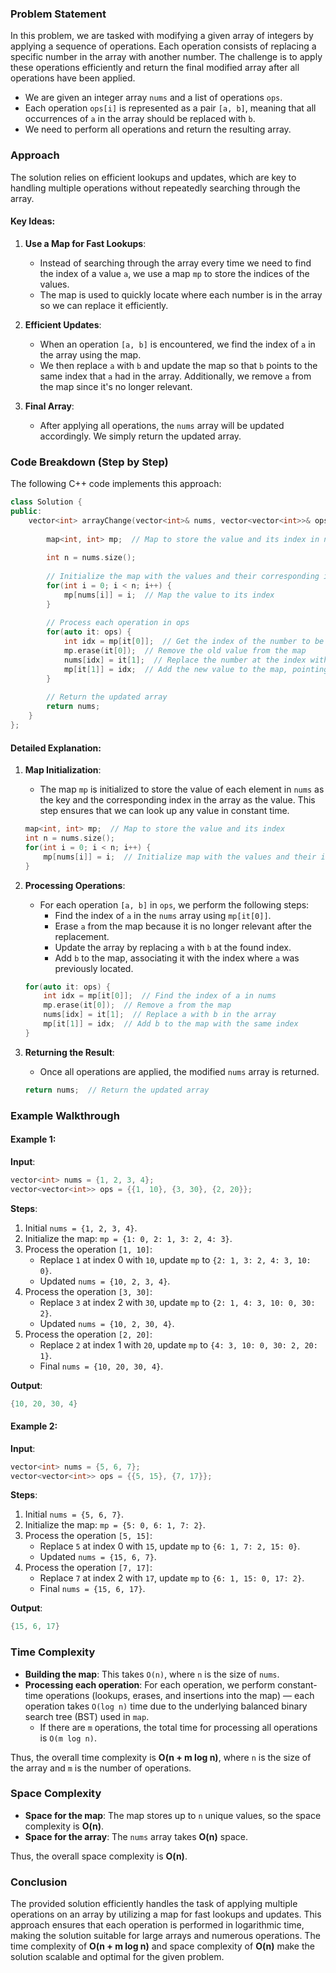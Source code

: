 ### Problem Statement

In this problem, we are tasked with modifying a given array of integers by applying a sequence of operations. Each operation consists of replacing a specific number in the array with another number. The challenge is to apply these operations efficiently and return the final modified array after all operations have been applied.

- We are given an integer array `nums` and a list of operations `ops`.
- Each operation `ops[i]` is represented as a pair `[a, b]`, meaning that all occurrences of `a` in the array should be replaced with `b`.
- We need to perform all operations and return the resulting array.

### Approach

The solution relies on efficient lookups and updates, which are key to handling multiple operations without repeatedly searching through the array.

#### Key Ideas:

1. **Use a Map for Fast Lookups**:
   - Instead of searching through the array every time we need to find the index of a value `a`, we use a map `mp` to store the indices of the values.
   - The map is used to quickly locate where each number is in the array so we can replace it efficiently.

2. **Efficient Updates**:
   - When an operation `[a, b]` is encountered, we find the index of `a` in the array using the map.
   - We then replace `a` with `b` and update the map so that `b` points to the same index that `a` had in the array. Additionally, we remove `a` from the map since it's no longer relevant.

3. **Final Array**:
   - After applying all operations, the `nums` array will be updated accordingly. We simply return the updated array.

### Code Breakdown (Step by Step)

The following C++ code implements this approach:

```cpp
class Solution {
public:
    vector<int> arrayChange(vector<int>& nums, vector<vector<int>>& ops) {
        
        map<int, int> mp;  // Map to store the value and its index in nums
        
        int n = nums.size();
        
        // Initialize the map with the values and their corresponding indices in nums
        for(int i = 0; i < n; i++) {
            mp[nums[i]] = i;  // Map the value to its index
        }
        
        // Process each operation in ops
        for(auto it: ops) {
            int idx = mp[it[0]];  // Get the index of the number to be replaced
            mp.erase(it[0]);  // Remove the old value from the map
            nums[idx] = it[1];  // Replace the number at the index with the new value
            mp[it[1]] = idx;  // Add the new value to the map, pointing to the same index
        }
        
        // Return the updated array
        return nums;
    }
};
```

#### Detailed Explanation:

1. **Map Initialization**:
   - The map `mp` is initialized to store the value of each element in `nums` as the key and the corresponding index in the array as the value. This step ensures that we can look up any value in constant time.

   ```cpp
   map<int, int> mp;  // Map to store the value and its index
   int n = nums.size();
   for(int i = 0; i < n; i++) {
       mp[nums[i]] = i;  // Initialize map with the values and their indices
   }
   ```

2. **Processing Operations**:
   - For each operation `[a, b]` in `ops`, we perform the following steps:
     - Find the index of `a` in the `nums` array using `mp[it[0]]`.
     - Erase `a` from the map because it is no longer relevant after the replacement.
     - Update the array by replacing `a` with `b` at the found index.
     - Add `b` to the map, associating it with the index where `a` was previously located.
     
   ```cpp
   for(auto it: ops) {
       int idx = mp[it[0]];  // Find the index of a in nums
       mp.erase(it[0]);  // Remove a from the map
       nums[idx] = it[1];  // Replace a with b in the array
       mp[it[1]] = idx;  // Add b to the map with the same index
   }
   ```

3. **Returning the Result**:
   - Once all operations are applied, the modified `nums` array is returned.

   ```cpp
   return nums;  // Return the updated array
   ```

### Example Walkthrough

#### Example 1:
**Input**:
```cpp
vector<int> nums = {1, 2, 3, 4};
vector<vector<int>> ops = {{1, 10}, {3, 30}, {2, 20}};
```

**Steps**:

1. Initial `nums = {1, 2, 3, 4}`.
2. Initialize the map: `mp = {1: 0, 2: 1, 3: 2, 4: 3}`.
3. Process the operation `[1, 10]`:
   - Replace `1` at index 0 with `10`, update `mp` to `{2: 1, 3: 2, 4: 3, 10: 0}`.
   - Updated `nums = {10, 2, 3, 4}`.
4. Process the operation `[3, 30]`:
   - Replace `3` at index 2 with `30`, update `mp` to `{2: 1, 4: 3, 10: 0, 30: 2}`.
   - Updated `nums = {10, 2, 30, 4}`.
5. Process the operation `[2, 20]`:
   - Replace `2` at index 1 with `20`, update `mp` to `{4: 3, 10: 0, 30: 2, 20: 1}`.
   - Final `nums = {10, 20, 30, 4}`.

**Output**:
```cpp
{10, 20, 30, 4}
```

#### Example 2:
**Input**:
```cpp
vector<int> nums = {5, 6, 7};
vector<vector<int>> ops = {{5, 15}, {7, 17}};
```

**Steps**:

1. Initial `nums = {5, 6, 7}`.
2. Initialize the map: `mp = {5: 0, 6: 1, 7: 2}`.
3. Process the operation `[5, 15]`:
   - Replace `5` at index 0 with `15`, update `mp` to `{6: 1, 7: 2, 15: 0}`.
   - Updated `nums = {15, 6, 7}`.
4. Process the operation `[7, 17]`:
   - Replace `7` at index 2 with `17`, update `mp` to `{6: 1, 15: 0, 17: 2}`.
   - Final `nums = {15, 6, 17}`.

**Output**:
```cpp
{15, 6, 17}
```

### Time Complexity

- **Building the map**: This takes `O(n)`, where `n` is the size of `nums`.
- **Processing each operation**: For each operation, we perform constant-time operations (lookups, erases, and insertions into the map) — each operation takes `O(log n)` time due to the underlying balanced binary search tree (BST) used in `map`. 
  - If there are `m` operations, the total time for processing all operations is `O(m log n)`.
  
Thus, the overall time complexity is **O(n + m log n)**, where `n` is the size of the array and `m` is the number of operations.

### Space Complexity

- **Space for the map**: The map stores up to `n` unique values, so the space complexity is **O(n)**.
- **Space for the array**: The `nums` array takes **O(n)** space.

Thus, the overall space complexity is **O(n)**.

### Conclusion

The provided solution efficiently handles the task of applying multiple operations on an array by utilizing a map for fast lookups and updates. This approach ensures that each operation is performed in logarithmic time, making the solution suitable for large arrays and numerous operations. The time complexity of **O(n + m log n)** and space complexity of **O(n)** make the solution scalable and optimal for the given problem.